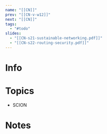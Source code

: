 ```yaml
---
name: "[[CN]]"
prev: "[[CN-v-w12]]"
next: "[[CN]]"
tags:
  - "#todo"
slides:
  - "[[CN-s21-sustainable-networking.pdf]]"
  - "[[CN-s22-routing-security.pdf]]"
---
```



# Info


# Topics
- SCION


# Notes
